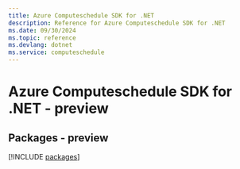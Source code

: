 ```yaml
---
title: Azure Computeschedule SDK for .NET
description: Reference for Azure Computeschedule SDK for .NET
ms.date: 09/30/2024
ms.topic: reference
ms.devlang: dotnet
ms.service: computeschedule
---
```

# Azure Computeschedule SDK for .NET - preview
## Packages - preview
[!INCLUDE [packages](computeschedule-index.md)]